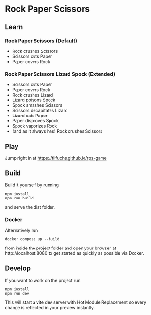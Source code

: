 # Rock Paper Scissors

## Learn

### Rock Paper Scissors (Default)
- Rock crushes Scissors
- Scissors cuts Paper
- Paper covers Rock

### Rock Paper Scissors Lizard Spock (Extended)
- Scissors cuts Paper
- Paper covers Rock
- Rock crushes Lizard
- Lizard poisons Spock
- Spock smashes Scissors
- Scissors decapitates Lizard
- Lizard eats Paper
- Paper disproves Spock
- Spock vaporizes Rock
- (and as it always has) Rock crushes Scissors


## Play

Jump right in at https://tiifuchs.github.io/rps-game

## Build

Build it yourself by running 

```
npm install
npm run build
```

and serve the dist folder.

### Docker

Alternatively run 

```
docker compose up --build
```

from inside the project folder and open your browser at http://localhost:8080 to get started as quickly as possible via Docker.

## Develop

If you want to work on the project run

```
npm install
npm run dev
```

This will start a vite dev server with Hot Module Replacement so every change is reflected in your preview instantly.
